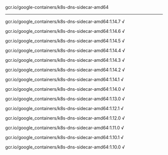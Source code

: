 gcr.io/google-containers/k8s-dns-sidecar-amd64 

----
gcr.io/google_containers/k8s-dns-sidecar-amd64:1.14.7 √

gcr.io/google_containers/k8s-dns-sidecar-amd64:1.14.6 √

gcr.io/google_containers/k8s-dns-sidecar-amd64:1.14.5 √

gcr.io/google_containers/k8s-dns-sidecar-amd64:1.14.4 √

gcr.io/google_containers/k8s-dns-sidecar-amd64:1.14.3 √

gcr.io/google_containers/k8s-dns-sidecar-amd64:1.14.2 √

gcr.io/google_containers/k8s-dns-sidecar-amd64:1.14.1 √

gcr.io/google_containers/k8s-dns-sidecar-amd64:1.14.0 √

gcr.io/google_containers/k8s-dns-sidecar-amd64:1.13.0 √

gcr.io/google_containers/k8s-dns-sidecar-amd64:1.12.1 √

gcr.io/google_containers/k8s-dns-sidecar-amd64:1.12.0 √

gcr.io/google_containers/k8s-dns-sidecar-amd64:1.11.0 √

gcr.io/google_containers/k8s-dns-sidecar-amd64:1.10.1 √

gcr.io/google_containers/k8s-dns-sidecar-amd64:1.10.0 √

